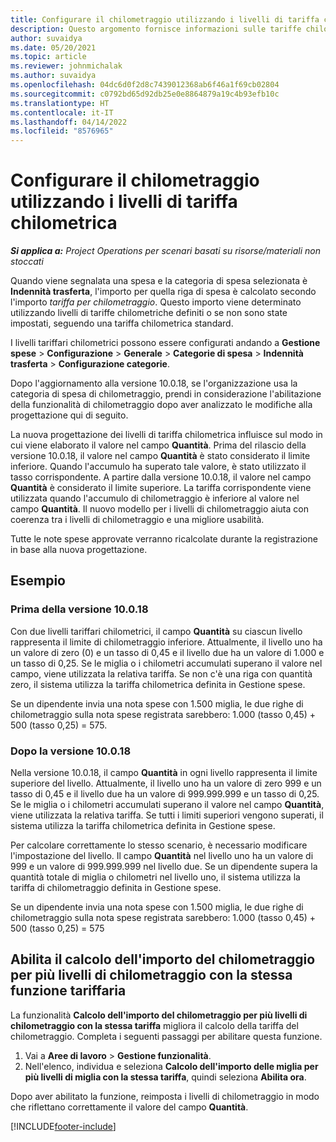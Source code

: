 ```yaml
---
title: Configurare il chilometraggio utilizzando i livelli di tariffa chilometrica
description: Questo argomento fornisce informazioni sulle tariffe chilometriche e sui livelli tariffari chilometrici.
author: suvaidya
ms.date: 05/20/2021
ms.topic: article
ms.reviewer: johnmichalak
ms.author: suvaidya
ms.openlocfilehash: 04dc6d0f2d8c7439012368ab6f46a1f69cb02804
ms.sourcegitcommit: c0792bd65d92db25e0e8864879a19c4b93efb10c
ms.translationtype: HT
ms.contentlocale: it-IT
ms.lasthandoff: 04/14/2022
ms.locfileid: "8576965"
---
```

# <a name="set-up-mileage-using-mileage-rate-tiers"></a>Configurare il chilometraggio utilizzando i livelli di tariffa chilometrica

_**Si applica a:** Project Operations per scenari basati su risorse/materiali non stoccati_

Quando viene segnalata una spesa e la categoria di spesa selezionata è **Indennità trasferta**, l'importo per quella riga di spesa è calcolato secondo l'importo *tariffa per chilometraggio*. Questo importo viene determinato utilizzando livelli di tariffe chilometriche definiti o se non sono state impostati, seguendo una tariffa chilometrica standard. 

I livelli tariffari chilometrici possono essere configurati andando a **Gestione spese** > **Configurazione** > **Generale** > **Categorie di spesa** > **Indennità trasferta** > **Configurazione categorie**.

Dopo l'aggiornamento alla versione 10.0.18, se l'organizzazione usa la categoria di spesa di chilometraggio, prendi in considerazione l'abilitazione della funzionalità di chilometraggio dopo aver analizzato le modifiche alla progettazione qui di seguito. 

La nuova progettazione dei livelli di tariffa chilometrica influisce sul modo in cui viene elaborato il valore nel campo **Quantità**. Prima del rilascio della versione 10.0.18, il valore nel campo **Quantità** è stato considerato il limite inferiore. Quando l'accumulo ha superato tale valore, è stato utilizzato il tasso corrispondente.  A partire dalla versione 10.0.18, il valore nel campo **Quantità** è considerato il limite superiore. La tariffa corrispondente viene utilizzata quando l'accumulo di chilometraggio è inferiore al valore nel campo **Quantità**.  Il nuovo modello per i livelli di chilometraggio aiuta con coerenza tra i livelli di chilometraggio e una migliore usabilità.   

Tutte le note spese approvate verranno ricalcolate durante la registrazione in base alla nuova progettazione.

## <a name="example"></a>Esempio
 
### <a name="before-version-10018"></a>Prima della versione 10.0.18
Con due livelli tariffari chilometrici, il campo **Quantità** su ciascun livello rappresenta il limite di chilometraggio inferiore. Attualmente, il livello uno ha un valore di zero (0) e un tasso di 0,45 e il livello due ha un valore di 1.000 e un tasso di 0,25. Se le miglia o i chilometri accumulati superano il valore nel campo, viene utilizzata la relativa tariffa. Se non c'è una riga con quantità zero, il sistema utilizza la tariffa chilometrica definita in Gestione spese. 
 
Se un dipendente invia una nota spese con 1.500 miglia, le due righe di chilometraggio sulla nota spese registrata sarebbero: 1.000 (tasso 0,45) + 500 (tasso 0,25) = 575.

### <a name="after-version-10018"></a>Dopo la versione 10.0.18
Nella versione 10.0.18, il campo **Quantità** in ogni livello rappresenta il limite superiore del livello. Attualmente, il livello uno ha un valore di zero 999 e un tasso di 0,45 e il livello due ha un valore di 999.999.999 e un tasso di 0,25. Se le miglia o i chilometri accumulati superano il valore nel campo **Quantità**, viene utilizzata la relativa tariffa. Se tutti i limiti superiori vengono superati, il sistema utilizza la tariffa chilometrica definita in Gestione spese. 
 
Per calcolare correttamente lo stesso scenario, è necessario modificare l'impostazione del livello. Il campo **Quantità** nel livello uno ha un valore di 999 e un valore di 999.999.999 nel livello due. Se un dipendente supera la quantità totale di miglia o chilometri nel livello uno, il sistema utilizza la tariffa di chilometraggio definita in Gestione spese. 
  
Se un dipendente invia una nota spese con 1.500 miglia, le due righe di chilometraggio sulla nota spese registrata sarebbero: 1.000 (tasso 0,45) + 500 (tasso 0,25) = 575

## <a name="enable-the-mileage-amount-calculation-for-multiple-mileage-tiers-with-same-rate-feature"></a>Abilita il calcolo dell'importo del chilometraggio per più livelli di chilometraggio con la stessa funzione tariffaria

La funzionalità **Calcolo dell'importo del chilometraggio per più livelli di chilometraggio con la stessa tariffa** migliora il calcolo della tariffa del chilometraggio. Completa i seguenti passaggi per abilitare questa funzione.

1. Vai a **Aree di lavoro** > **Gestione funzionalità**. 
2. Nell'elenco, individua e seleziona **Calcolo dell'importo delle miglia per più livelli di miglia con la stessa tariffa**, quindi seleziona **Abilita ora**.

Dopo aver abilitato la funzione, reimposta i livelli di chilometraggio in modo che riflettano correttamente il valore del campo **Quantità**. 


[!INCLUDE[footer-include](../includes/footer-banner.md)]
